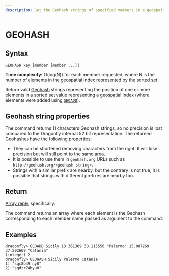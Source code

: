 ```yaml
---
description: Get the Geohash strings of specified members in a geospatial index
---
```


# GEOHASH

## Syntax

    GEOHASH key [member [member ...]]

**Time complexity:** O(log(N)) for each member requested, where N is the number of elements in the geospatial index represented by the sorted set.

Return valid [Geohash](https://en.wikipedia.org/wiki/Geohash) strings representing the position of one or more elements
in a sorted set value representing a geospatial index (where elements were added using [`GEOADD`](geoadd)).

## Geohash string properties

The command returns 11 characters Geohash strings, so no precision is lost compared to the Dragonfly internal 52 bit representation.
The returned Geohashes have the following properties:

- They can be shortened removing characters from the right. It will lose precision but will still point to the same area.
- It is possible to use them in `geohash.org` URLs such as `http://geohash.org/<geohash-string>`.
- Strings with a similar prefix are nearby, but the contrary is not true, it is possible that strings with different prefixes are nearby too.

## Return

[Array reply](https://redis.io/docs/reference/protocol-spec/#resp-arrays), specifically:

The command returns an array where each element is the Geohash corresponding to each member name passed as argument to the command.

## Examples

```shell
dragonfly> GEOADD Sicily 13.361389 38.115556 "Palermo" 15.087269 37.502669 "Catania"
(integer) 2
dragonfly> GEOHASH Sicily Palermo Catania
1) "sqc8b49rny0"
2) "sqdtr74hyu0"
```
